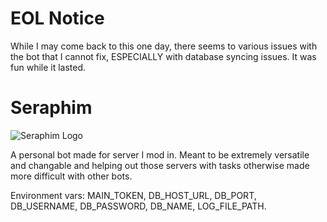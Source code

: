 # EOL Notice
While I may come back to this one day, there seems to various issues with the bot that I cannot fix, ESPECIALLY with database syncing issues. It was fun while it lasted.

# Seraphim

![Seraphim Logo](https://cdn.discordapp.com/avatars/700857077672706120/3436b2471afc77f3fdf6579ddd32deec.png?size=256)

A personal bot made for server I mod in. Meant to be extremely versatile and changable and helping out those servers with tasks otherwise made more difficult with other bots.

Environment vars: MAIN_TOKEN, DB_HOST_URL, DB_PORT, DB_USERNAME, DB_PASSWORD, DB_NAME, LOG_FILE_PATH.
